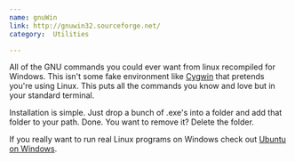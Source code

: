 ```yaml
---
name: gnuWin
link: http://gnuwin32.sourceforge.net/
category:  Utilities

---
```


All of the GNU commands you could ever want from linux recompiled for Windows.  This isn't some fake environment like [Cygwin](http://www.cygwin.com) that pretends you're using Linux.  This puts all the commands you know and love but in your standard terminal.  

Installation is simple.  Just drop a bunch of .exe's into a folder and add that folder to your path.  Done.  You want to remove it?  Delete the folder.  

If you really want to run real Linux programs on Windows check out [Ubuntu on Windows](https://msdn.microsoft.com/en-us/commandline/wsl/about).  